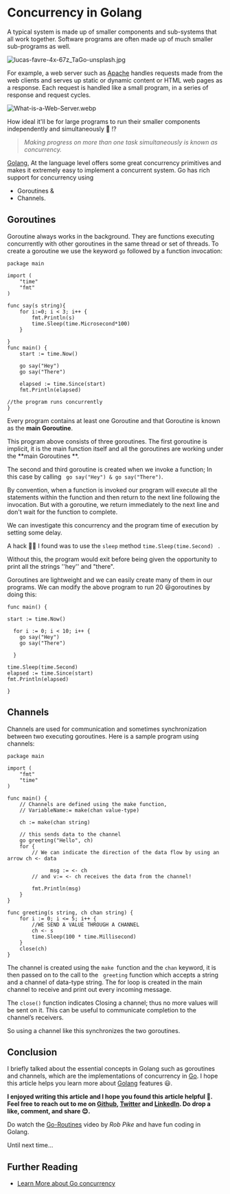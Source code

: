 # Concurrency in Golang


A typical system is made up of smaller components and sub-systems that all work together.
Software programs are often made up of much smaller sub-programs as well.


![lucas-favre-4x-67z_TaGo-unsplash.jpg](https://cdn.hashnode.com/res/hashnode/image/upload/v1607881454582/JYwuksvZ9.jpeg)

For example, a web server such as [Apache](https://httpd.apache.org/) handles requests made from the web clients and serves up static or dynamic content or HTML web pages as a response. Each request is handled like a small program, in a series of response and request cycles.


![What-is-a-Web-Server.webp](https://cdn.hashnode.com/res/hashnode/image/upload/v1607868397792/7pOt3HsCY.webp)


How ideal it'll be for large programs to run their smaller components independently and simultaneously  🤔 !?

> *Making progress on more than one task simultaneously is known as concurrency.*

  [Golang](https://golang.org/), At the language level offers some great concurrency primitives and makes it extremely easy to implement a concurrent system.
Go has rich support for concurrency using 
- Goroutines &
- Channels.

## Goroutines

 Goroutine always works in the background. They are functions executing concurrently with other goroutines in the same thread or set of threads. To create a goroutine we use the keyword ``` go ``` followed by a function invocation:

```
package main

import (
	"time"
	"fmt"
)

func say(s string){
	for i:=0; i < 3; i++ {
		fmt.Println(s)
		time.Sleep(time.Microsecond*100)
	}

} 
func main() {
	start := time.Now()

	go say("Hey")
	go say("There")

	elapsed := time.Since(start)
	fmt.Println(elapsed)

//the program runs concurrently
}

```
Every program contains at least one  Goroutine and that Goroutine is known as the **main Goroutine**. 

This program above consists of three goroutines. 
The first goroutine is implicit, it is the main function itself and all the goroutines are working under the **main Goroutines **.

The second and third goroutine is created when we invoke a function; In this case by calling ``` go say("Hey") & go say("There")```. 

By convention, when a function is invoked our program will execute all the statements within the function and then return to the next line following the invocation.
But with a goroutine, we return immediately to the next line and don't wait for the function to complete.

 We can investigate this concurrency and the program time of execution by setting some delay.

A hack 👨‍💻 I found was to use the ```sleep``` method ``` time.Sleep(time.Second)  ``` . 

 Without this, the program would exit before being given the opportunity to print all the strings  ''hey'' and "there". 

Goroutines are lightweight and we can easily create many of them in our programs. We can modify the above program to run 20 😃goroutines by doing this:

```
func main() {

start := time.Now()

  for i := 0; i < 10; i++ {
    go say("Hey")
    go say("There")

  }

time.Sleep(time.Second)
elapsed := time.Since(start)
fmt.Println(elapsed)

}

```

## Channels
Channels are used for communication and sometimes synchronization between two executing goroutines.
Here is a sample program using channels:

```
package main

import (
	"fmt"
	"time"
)

func main() {
	// Channels are defined using the make function,
	// VariableName:= make(chan value-type)

	ch := make(chan string)

	// this sends data to the channel
	go greeting("Hello", ch)
	for {
		// We can indicate the direction of the data flow by using an arrow ch <- data

              msg := <- ch
		// and v:= <- ch receives the data from the channel!

		fmt.Println(msg)
	}
}

func greeting(s string, ch chan string) {
	for i := 0; i <= 5; i++ {
		//WE SEND A VALUE THROUGH A CHANNEL
		ch <- s
		time.Sleep(100 * time.Millisecond)
	}
	close(ch)
}

```
The channel is created using the ```make ```function and the ```chan``` keyword, it is then passed on to the call to the ``` greeting``` function which accepts a string and a channel of data-type string. The for loop is created in the main channel to receive and print out every incoming message. 

The ```close()``` function indicates Closing a channel; thus no more values will be sent on it. This can be useful to communicate completion to the channel’s receivers.

So using a channel like this synchronizes the two goroutines.

## Conclusion

I briefly talked about the essential concepts in Golang such as goroutines and channels, which are the implementations of concurrency in [Go](https://golang.org/).  I hope this article helps you learn more about [Golang](https://golang.org/) features 😃. 

**I enjoyed writing this article and I hope you found this article helpful 🤗. Feel free to reach out to me on  [Github](https://github.com/nextwebb), [Twitter](https://twitter.com/i_am_nextwebb) and [LinkedIn](https://www.linkedin.com/in/peterson-oaikhenah-102645144/).
Do drop a like, comment, and share 😌.**

Do watch the [Go-Routines](https://www.youtube.com/watch?v=oV9rvDllKEg&t=502s) video by *Rob Pike* and have fun coding in Golang.

Until next time…


## Further Reading
- [Learn More about Go concurrency ](https://tour.golang.org/concurrency/1)

